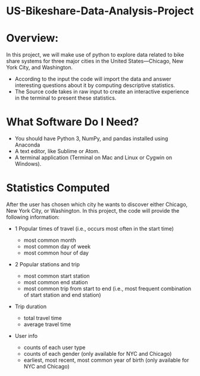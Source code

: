 # **US-Bikeshare-Data-Analysis-Project**
# **Overview:**
In this project, we will make use of python to explore data related to bike share systems for three major cities in the United States—Chicago, New York City, and Washington.
- According to the input the code will import the data and answer interesting questions about it by computing descriptive statistics. 
- The Source code takes in raw input to create an interactive experience in the terminal to present these statistics.


# **What Software Do I Need?**
- You should have Python 3, NumPy, and pandas installed using Anaconda
- A text editor, like Sublime or Atom.
- A terminal application (Terminal on Mac and Linux or Cygwin on Windows).


# **Statistics Computed**
After the user has chosen which city he wants to discover either Chicago, New York City, or Washington. In this project, the code will provide the following information:
* 1 Popular times of travel (i.e., occurs most often in the start time)
  - most common month
  - most common day of week
  - most common hour of day

* 2 Popular stations and trip
  - most common start station
  - most common end station
  - most common trip from start to end (i.e., most frequent combination of start station and end station)

* Trip duration
  - total travel time
  - average travel time

* User info
  - counts of each user type
  - counts of each gender (only available for NYC and Chicago)
  - earliest, most recent, most common year of birth (only available for NYC and Chicago)
